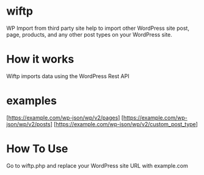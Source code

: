 # wiftp
WP Import from third party site help to import other WordPress site post, page, products, and any other post types on your WordPress site.
# How it works
Wiftp imports data using the WordPress Rest API
# examples
[https://example.com/wp-json/wp/v2/pages]
[https://example.com/wp-json/wp/v2/posts]
[https://example.com/wp-json/wp/v2/custom_post_type]
# How To Use
Go to wiftp.php and replace your WordPress site URL with example.com